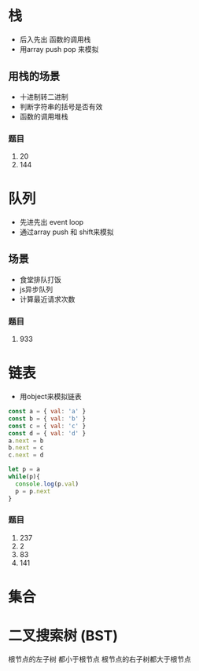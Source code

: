 # 栈
- 后入先出 函数的调用栈
- 用array push pop 来模拟

## 用栈的场景
- 十进制转二进制
- 判断字符串的括号是否有效
- 函数的调用堆栈
### 题目
1. 20
2. 144 

# 队列
- 先进先出 event loop
- 通过array push 和 shift来模拟

## 场景
- 食堂排队打饭
- js异步队列
- 计算最近请求次数
  
### 题目
1. 933


# 链表
- 用object来模拟链表
```js
const a = { val: 'a' }
const b = { val: 'b' }
const c = { val: 'c' }
const d = { val: 'd' }
a.next = b
b.next = c
c.next = d

let p = a
while(p){
  console.log(p.val)
  p = p.next
}

```

### 题目
1. 237
2. 2
3. 83
4. 141


# 集合

# 二叉搜索树 (BST)
根节点的左子树 都小于根节点 根节点的右子树都大于根节点